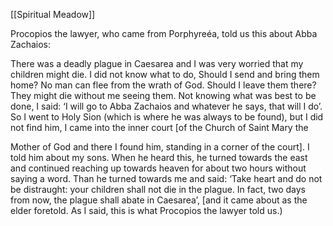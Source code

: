 [[Spiritual Meadow]]
 
Procopios the lawyer, who came from Porphyreéa, told us this about Abba Zachaios:  
 
There was a deadly plague in Caesarea and I was very worried that my children might die. I did not know what to do, Should I send and bring them home? No man can flee from the wrath of God. Should I leave them there? They might die without me seeing them. Not knowing what was best to be done, I said: ‘I will go to Abba Zachaios and whatever he says, that will I do’. So I went to Holy Sion (which is where he was always to be found), but I did not find him, I came into the inner court [of the Church of Saint Mary the  
 
Mother of God and there I found him, standing in a corner of the court]. I told him about my sons. When he heard this, he turned towards the east and continued reaching up towards heaven for about two hours without saying a word. Than he turned towards me and said: ‘Take heart and do not be distraught: your children shall not die in the plague. In fact, two days from now, the plague shall abate in Caesarea’, [and it came about as the elder foretold. As I said, this is what Procopios the lawyer told us.)
